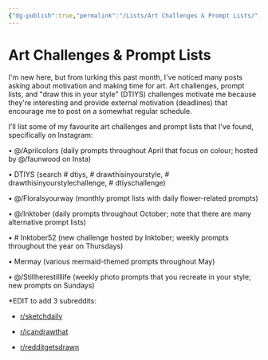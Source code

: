 ```yaml
---
{"dg-publish":true,"permalink":"/Lists/Art Challenges & Prompt Lists/","title":"Art Challenges & Prompt Lists","tags":["Contexto/Drawingattack"],"updated":"2023-09-09T18:10:03.305-05:00"}
---
```



# Art Challenges & Prompt Lists

I'm new here, but from lurking this past month, I've noticed many posts asking about motivation and making time for art. Art challenges, prompt lists, and "draw this in your style" (DTIYS) challenges motivate me because they're interesting and provide external motivation (deadlines) that encourage me to post on a somewhat regular schedule.

I'll list some of my favourite art challenges and prompt lists that I've found, specifically on Instagram:

• @/Aprilcolors (daily prompts throughout April that focus on colour; hosted by @/faunwood on Insta)

• DTIYS (search # dtiys, # drawthisinyourstyle, # drawthisinyourstylechallenge, # dtiyschallenge)

• @/Floralsyourway (monthly prompt lists with daily flower-related prompts)

• @/Inktober (daily prompts throughout October; note that there are many alternative prompt lists)

• # Inktober52 (new challenge hosted by Inktober; weekly prompts throughout the year on Thursdays)

• Mermay (various mermaid-themed prompts throughout May)

• @/Stillherestilllife (weekly photo prompts that you recreate in your style; new prompts on Sundays)

*EDIT to add 3 subreddits:

- [r/sketchdaily](https://www.reddit.com/r/sketchdaily/)
    
- [r/icandrawthat](https://www.reddit.com/r/icandrawthat/)
    
- [r/redditgetsdrawn](https://www.reddit.com/r/redditgetsdrawn/)
    
